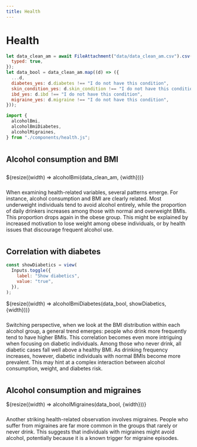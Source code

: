 ```yaml
---
title: Health
---
```


<h1 class="no-wrap">Health</h1>

```js
let data_clean_am = await FileAttachment("data/data_clean_am.csv").csv({
  typed: true,
});
let data_bool = data_clean_am.map((d) => ({
  ...d,
  diabetes_yes: d.diabetes !== "I do not have this condition",
  skin_condition_yes: d.skin_condition !== "I do not have this condition",
  ibd_yes: d.ibd !== "I do not have this condition",
  migraine_yes: d.migraine !== "I do not have this condition",
}));

import {
  alcoholBmi,
  alcoholBmiDiabetes,
  alcoholMigraines,
} from "./components/health.js";
```

<h2 class="text-container">Alcohol consumption and BMI</h2>

<div class="grid grid-cols-1">
  <div class="card">
    ${resize((width) => alcoholBmi(data_clean_am, {width}))}
  </div>
</div>

<p class="text-container">When examining health-related variables, several patterns emerge. For instance, alcohol consumption and BMI are clearly related. Most underweight individuals tend to avoid alcohol entirely, while the proportion of daily drinkers increases among those with normal and overweight BMIs. This proportion drops again in the obese group. This might be explained by increased motivation to lose weight among obese individuals, or by health issues that discourage frequent alcohol use.</p>

<h2>Correlation with diabetes</h2>

```js
const showDiabetics = view(
  Inputs.toggle({
    label: "Show diabetics",
    value: "true",
  }),
);
```

<div class="grid grid-cols-1">
  <div class="card">
    ${resize((width) => alcoholBmiDiabetes(data_bool, showDiabetics, {width}))}
  </div>
</div>

<p class="text-container">Switching perspective, when we look at the BMI distribution within each alcohol group, a general trend emerges: people who drink more frequently tend to have higher BMIs. This correlation becomes even more intriguing when focusing on diabetic individuals. Among those who never drink, all diabetic cases fall well above a healthy BMI. As drinking frequency increases, however, diabetic individuals with normal BMIs become more prevalent. This may hint at a complex interaction between alcohol consumption, weight, and diabetes risk.</p>

<h2>Alcohol consumption and migraines</h2>

<div class="grid grid-cols-1">
  <div class="card">
    ${resize((width) => alcoholMigraines(data_bool, {width}))}
  </div>
</div>

<p class="text-container">Another striking health-related observation involves migraines. People who suffer from migraines are far more common in the groups that rarely or never drink. This suggests that individuals with migraines might avoid alcohol, potentially because it is a known trigger for migraine episodes.</p>

<style>
  .no-wrap {
    white-space: nowrap;
  }

  .text-container {
    width: 100%;
    max-width: 880px;  /* Match the width your charts use */
    margin-left: auto;
    margin-right: auto;
    white-space: normal;
    padding-top: 10px;
    padding-bottom: 10px;
  }
</style>
